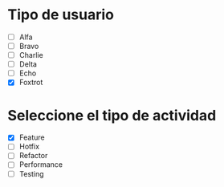 # Tipo de usuario
- [ ] Alfa
- [ ] Bravo 
- [ ] Charlie
- [ ] Delta
- [ ] Echo
- [x] Foxtrot

# Seleccione el tipo de actividad
- [x] Feature
- [ ] Hotfix
- [ ] Refactor
- [ ] Performance
- [ ] Testing
